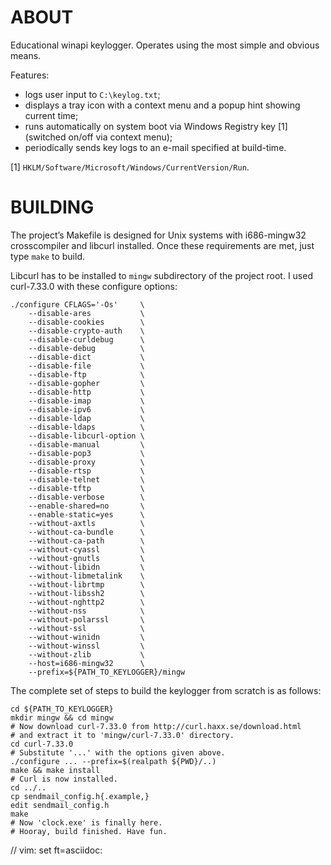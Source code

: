 ABOUT
=====

Educational winapi keylogger. Operates using the most simple and obvious
means.

Features:
* logs user input to `C:\keylog.txt`;
* displays a tray icon with a context menu and a popup hint showing current
  time;
* runs automatically on system boot via Windows Registry key [1] (switched
  on/off via context menu);
* periodically sends key logs to an e-mail specified at build-time.

[1] `HKLM/Software/Microsoft/Windows/CurrentVersion/Run`.

BUILDING
========

The project’s Makefile is designed for Unix systems with i686-mingw32
crosscompiler and libcurl installed. Once these requirements are met, just type
`make` to build.

Libcurl has to be installed to `mingw` subdirectory of the project root. I used
curl-7.33.0 with these configure options:

```
./configure CFLAGS='-Os'     \
    --disable-ares           \
    --disable-cookies        \
    --disable-crypto-auth    \
    --disable-curldebug      \
    --disable-debug          \
    --disable-dict           \
    --disable-file           \
    --disable-ftp            \
    --disable-gopher         \
    --disable-http           \
    --disable-imap           \
    --disable-ipv6           \
    --disable-ldap           \
    --disable-ldaps          \
    --disable-libcurl-option \
    --disable-manual         \
    --disable-pop3           \
    --disable-proxy          \
    --disable-rtsp           \
    --disable-telnet         \
    --disable-tftp           \
    --disable-verbose        \
    --enable-shared=no       \
    --enable-static=yes      \
    --without-axtls          \
    --without-ca-bundle      \
    --without-ca-path        \
    --without-cyassl         \
    --without-gnutls         \
    --without-libidn         \
    --without-libmetalink    \
    --without-librtmp        \
    --without-libssh2        \
    --without-nghttp2        \
    --without-nss            \
    --without-polarssl       \
    --without-ssl            \
    --without-winidn         \
    --without-winssl         \
    --without-zlib           \
    --host=i686-mingw32      \
    --prefix=${PATH_TO_KEYLOGGER}/mingw
```

The complete set of steps to build the keylogger from scratch is as follows:

```
cd ${PATH_TO_KEYLOGGER}
mkdir mingw && cd mingw
# Now download curl-7.33.0 from http://curl.haxx.se/download.html
# and extract it to 'mingw/curl-7.33.0' directory.
cd curl-7.33.0
# Substitute '...' with the options given above.
./configure ... --prefix=$(realpath ${PWD}/..)
make && make install
# Curl is now installed.
cd ../..
cp sendmail_config.h{.example,}
edit sendmail_config.h
make
# Now 'clock.exe' is finally here.
# Hooray, build finished. Have fun.
```

// vim: set ft=asciidoc:
